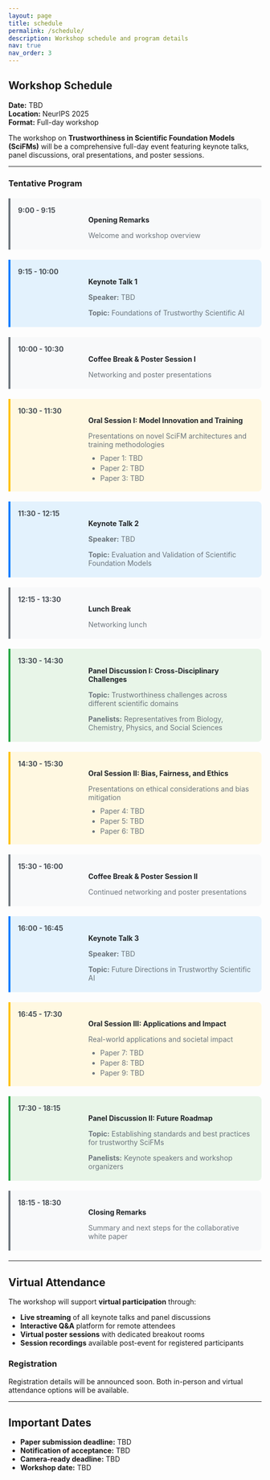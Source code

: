 ```yaml
---
layout: page
title: schedule
permalink: /schedule/
description: Workshop schedule and program details
nav: true
nav_order: 3
---
```


## Workshop Schedule

**Date:** TBD  
**Location:** NeurIPS 2025  
**Format:** Full-day workshop

The workshop on **Trustworthiness in Scientific Foundation Models (SciFMs)** will be a comprehensive full-day event featuring keynote talks, panel discussions, oral presentations, and poster sessions.

---

### Tentative Program

<div class="schedule-container">

<div class="schedule-item">
<div class="time">9:00 - 9:15</div>
<div class="content">
<h4>Opening Remarks</h4>
<p>Welcome and workshop overview</p>
</div>
</div>

<div class="schedule-item keynote">
<div class="time">9:15 - 10:00</div>
<div class="content">
<h4>Keynote Talk 1</h4>
<p><strong>Speaker:</strong> TBD</p>
<p><strong>Topic:</strong> Foundations of Trustworthy Scientific AI</p>
</div>
</div>

<div class="schedule-item">
<div class="time">10:00 - 10:30</div>
<div class="content">
<h4>Coffee Break & Poster Session I</h4>
<p>Networking and poster presentations</p>
</div>
</div>

<div class="schedule-item oral">
<div class="time">10:30 - 11:30</div>
<div class="content">
<h4>Oral Session I: Model Innovation and Training</h4>
<p>Presentations on novel SciFM architectures and training methodologies</p>
<ul>
<li>Paper 1: TBD</li>
<li>Paper 2: TBD</li>
<li>Paper 3: TBD</li>
</ul>
</div>
</div>

<div class="schedule-item keynote">
<div class="time">11:30 - 12:15</div>
<div class="content">
<h4>Keynote Talk 2</h4>
<p><strong>Speaker:</strong> TBD</p>
<p><strong>Topic:</strong> Evaluation and Validation of Scientific Foundation Models</p>
</div>
</div>

<div class="schedule-item">
<div class="time">12:15 - 13:30</div>
<div class="content">
<h4>Lunch Break</h4>
<p>Networking lunch</p>
</div>
</div>

<div class="schedule-item panel">
<div class="time">13:30 - 14:30</div>
<div class="content">
<h4>Panel Discussion I: Cross-Disciplinary Challenges</h4>
<p><strong>Topic:</strong> Trustworthiness challenges across different scientific domains</p>
<p><strong>Panelists:</strong> Representatives from Biology, Chemistry, Physics, and Social Sciences</p>
</div>
</div>

<div class="schedule-item oral">
<div class="time">14:30 - 15:30</div>
<div class="content">
<h4>Oral Session II: Bias, Fairness, and Ethics</h4>
<p>Presentations on ethical considerations and bias mitigation</p>
<ul>
<li>Paper 4: TBD</li>
<li>Paper 5: TBD</li>
<li>Paper 6: TBD</li>
</ul>
</div>
</div>

<div class="schedule-item">
<div class="time">15:30 - 16:00</div>
<div class="content">
<h4>Coffee Break & Poster Session II</h4>
<p>Continued networking and poster presentations</p>
</div>
</div>

<div class="schedule-item keynote">
<div class="time">16:00 - 16:45</div>
<div class="content">
<h4>Keynote Talk 3</h4>
<p><strong>Speaker:</strong> TBD</p>
<p><strong>Topic:</strong> Future Directions in Trustworthy Scientific AI</p>
</div>
</div>

<div class="schedule-item oral">
<div class="time">16:45 - 17:30</div>
<div class="content">
<h4>Oral Session III: Applications and Impact</h4>
<p>Real-world applications and societal impact</p>
<ul>
<li>Paper 7: TBD</li>
<li>Paper 8: TBD</li>
<li>Paper 9: TBD</li>
</ul>
</div>
</div>

<div class="schedule-item panel">
<div class="time">17:30 - 18:15</div>
<div class="content">
<h4>Panel Discussion II: Future Roadmap</h4>
<p><strong>Topic:</strong> Establishing standards and best practices for trustworthy SciFMs</p>
<p><strong>Panelists:</strong> Keynote speakers and workshop organizers</p>
</div>
</div>

<div class="schedule-item">
<div class="time">18:15 - 18:30</div>
<div class="content">
<h4>Closing Remarks</h4>
<p>Summary and next steps for the collaborative white paper</p>
</div>
</div>

</div>

---

## Virtual Attendance

The workshop will support **virtual participation** through:

- **Live streaming** of all keynote talks and panel discussions
- **Interactive Q&A** platform for remote attendees
- **Virtual poster sessions** with dedicated breakout rooms
- **Session recordings** available post-event for registered participants

### Registration

Registration details will be announced soon. Both in-person and virtual attendance options will be available.

---

## Important Dates

- **Paper submission deadline:** TBD
- **Notification of acceptance:** TBD
- **Camera-ready deadline:** TBD
- **Workshop date:** TBD

<style>
.schedule-container {
    margin: 20px 0;
}

.schedule-item {
    display: flex;
    margin-bottom: 20px;
    padding: 15px;
    border-left: 4px solid #6c757d;
    background: #f8f9fa;
    border-radius: 0 8px 8px 0;
}

.schedule-item.keynote {
    border-left-color: #007bff;
    background: #e3f2fd;
}

.schedule-item.panel {
    border-left-color: #28a745;
    background: #e8f5e8;
}

.schedule-item.oral {
    border-left-color: #ffc107;
    background: #fff8e1;
}

.time {
    min-width: 120px;
    font-weight: bold;
    color: #495057;
    margin-right: 20px;
}

.content {
    flex: 1;
}

.content h4 {
    margin-bottom: 8px;
    color: #212529;
}

.content p {
    margin-bottom: 5px;
    color: #6c757d;
}

.content ul {
    margin-top: 10px;
    margin-bottom: 0;
}

.content ul li {
    color: #6c757d;
    margin-bottom: 3px;
}
</style> 